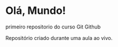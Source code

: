 # Olá, Mundo!
 primeiro repositorio do curso Git  Github


Repositório criado durante uma aula ao vivo.